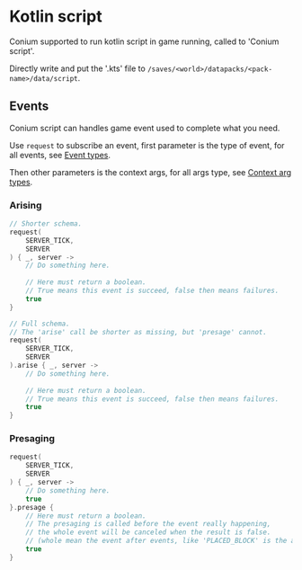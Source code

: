 # Kotlin script
Conium supported to run kotlin script in game running, called to 'Conium script'.

Directly write and put the '.kts' file to ```/saves/<world>/datapacks/<pack-name>/data/script```.

## Events
Conium script can handles game event used to complete what you need.

Use ```request``` to subscribe an event, first parameter is the type of event, for all events, see [Event types](/document/script/kotlin/event/README.md#event-types). 

Then other parameters is the context args, for all args type, see [Context arg types](/document/script/kotlin/event/README.md#context-args).

### Arising
``` kts
// Shorter schema.
request(
    SERVER_TICK,
    SERVER
) { _, server ->
    // Do something here.
    
    // Here must return a boolean.
    // True means this event is succeed, false then means failures.  
    true
}

// Full schema.
// The 'arise' call be shorter as missing, but 'presage' cannot.
request(
    SERVER_TICK,
    SERVER
).arise { _, server ->
    // Do something here.
    
    // Here must return a boolean.
    // True means this event is succeed, false then means failures.  
    true
}
```

### Presaging

``` kts
request(
    SERVER_TICK,
    SERVER
) { _, server ->
    // Do something here.  
    true
}.presage {
    // Here must return a boolean.
    // The presaging is called before the event really happening,
    // the whole event will be canceled when the result is false.
    // (whole mean the event after events, like 'PLACED_BLOCK' is the after event of 'PLACE_BLOCK')
    true
}
```

